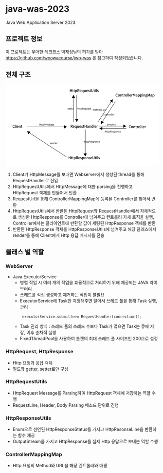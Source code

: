 # java-was-2023

Java Web Application Server 2023

## 프로젝트 정보 

이 프로젝트는 우아한 테크코스 박재성님의 허가를 받아 https://github.com/woowacourse/jwp-was 
를 참고하여 작성되었습니다.

## 전체 구조
![img_1.png](img_1.png)

1. Client가 HttpMessage를 보내면 Webserver에서 생성된 thread를 통해 RequestHandler로 진입 
2. HttpRequestUtils에서 HttpMessage에 대한 parsing을 진행하고 HttpRequest 객체를 만들어서 반환
3. RequestUrl을 통해 ControllerMappingMap에 등록된 Controller를 찾아서 반환
4. HttpRequestUtils에서 반환된 HttpRequest와 RequestHandler에서 자체적으로 생성한 HttpResponse를 Controller에 넘겨주고 컨트롤러 자체 로직을 실행, Controller에서는 클라이언트에 반환할 값이 세팅된 HttpResponse 객체를 반환
5. 반환된 HttpResponse 객체를 HttpResponseUtils에 넘겨주고 해당 클래스에서 render를 통해 Client에게 Http 응답 메시지를 전송

## 클래스 별 역할
### WebServer
- Java ExecutorService
  - 병렬 작업 시 여러 개의 작업을 효율적으로 처리하기 위해 제공되는 JAVA 라이브러리
  - 쓰레드를 직접 생성하고 제거하는 작업이 불필요
  - ExecutorService에 Task만 지정해주면 알아서 쓰레드 풀을 통해 Task 실행, 관리
     ```angular2html
      executorService.submit(new RequestHandler(connection));
     ```
  - Task 관리 방식 : 쓰레드 풀의 쓰레드 수보다 Task가 많으면 Task는 큐에 저장, 이후 순차적 실행
  - FixedThreadPool을 사용하여 톰캣의 최대 쓰레드 풀 사이즈인 200으로 설정

### HttpRequest, HttpResponse
- Http 요청과 응답 객체 
- 필드와 getter, setter로만 구성

### HttpRequestUtils
- HttpRequest Message를 Parsing하여 HttpRequest 객체에 저장하는 역할 수행
- RequestLine, Header, Body Parsing 메소드 단위로 진행

### HttpResponseUtils
- Enum으로 선언된 HttpResponseStatus를 가지고 HttpResonseLine을 반환하는 함수 제공
- OutputStream을 가지고 HttpResponse를 실제 Http 응답으로 보내는 역할 수행

### ControllerMappingMap
- Http 요청의 Method와 URL을 해당 컨트롤러와 매핑
   
